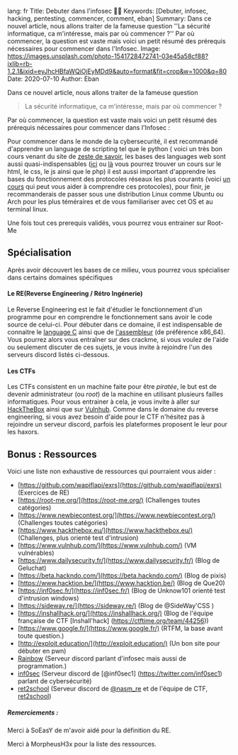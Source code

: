 lang: fr
Title: Debuter dans l'infosec 👨‍💻
Keywords: [Debuter, infosec, hacking, pentesting, commencer, comment, eban]
Summary: Dans ce nouvel article, nous allons traiter de la fameuse question ''La sécurité informatique, ca m'intéresse, mais par où commencer ?'' Par où commencer, la question est vaste mais voici un petit résumé des prérequis nécessaires pour commencer dans l'Infosec.
Image: https://images.unsplash.com/photo-1541728472741-03e45a58cf88?ixlib=rb-1.2.1&ixid=eyJhcHBfaWQiOjEyMDd9&auto=format&fit=crop&w=1000&q=80
Date: 2020-07-10
Author: Eban

Dans ce nouvel article, nous allons traiter de la fameuse question

> La sécurité informatique, ca m'intéresse, mais par où commencer ?

Par où commencer, la question est vaste mais voici un petit résumé des prérequis nécessaires pour commencer dans l'Infosec :

Pour commencer dans le monde de la cybersecurité, il est recommandé d'apprendre un language de scripting tel que le python ( voici un très bon cours venant du site de [zeste de savoir](https://zestedesavoir.com/tutoriels/799/apprendre-a-programmer-avec-python-3/), les bases des languages web sont aussi quasi-indispensables ([ici](https://apprendre-html.3wa.fr/courses) ou [là](https://openclassrooms.com/fr/courses/918836-concevez-votre-site-web-avec-php-et-mysql) vous pourrez trouver un cours sur le html, le css, le js ainsi que le php) il est aussi important d'apprendre les bases du fonctionnement des protocoles réseaux les plus courants (voici [un cours](https://openclassrooms.com/fr/courses/857447-apprenez-le-fonctionnement-des-reseaux-tcp-ip) qui peut vous aider à comprendre ces protocoles), pour finir, je recommanderais de passer sous une distribution Linux comme Ubuntu ou Arch pour les plus téméraires et de vous familiariser avec cet OS et au terminal linux.

Une fois tout ces prerequis validés, vous pourrez vous entrainer sur Root-Me

## Spécialisation

Après avoir découvert les bases de ce milieu, vous pourrez vous spécialiser dans certains domaines spécifiques

#### Le RE(Reverse Engineering / Rétro Ingénerie)

Le Reverse Engineering est le fait d'étudier le fonctionnement d'un programme pour en comprendre le fonctionnement sans avoir le code source de celui-ci.
Pour débuter dans ce domaine, il est indispensable de connaitre le [language C](https://zestedesavoir.com/tutoriels/755/le-langage-c-1/) ainsi que de [l'assembleur](https://www.youtube.com/watch?v=yxzUi8MdOAA&list=PLcT0DaY68xGzzmj47WSbb8XaIwWFjVlKz) (de préférence x86_64).
Vous pourrez alors vous entraîner sur des crackme, si vous voulez de l'aide ou seulement discuter de ces sujets, je vous invite à rejoindre l'un des serveurs discord listés ci-dessous.

#### Les CTFs

Les CTFs consistent en un machine faite pour être *piratée*, le but est de devenir administrateur (ou *root*) de la machine en utilisant plusieurs failles informatiques. Pour vous entrainer à cela, je vous invite à aller sur [HackTheBox](https://hackthebox.eu) ainsi que sur [Vulnhub](https://vulnhub.com).
Comme dans le domaine du reverse engineering, si vous avez besoin d'aide pour le CTF n'hésitez pas à rejoindre un serveur discord, parfois les plateformes proposent le leur pour les haxors.

## Bonus : Ressources
Voici une liste non exhaustive de ressources qui pourraient vous aider :

- [https://github.com/wapiflapi/exrs](https://github.com/wapiflapi/exrs) (Exercices de RE)
- [https://root-me.org/](https://root-me.org/) (Challenges toutes catégories)
- [https://www.newbiecontest.org/](https://www.newbiecontest.org/) (Challenges toutes catégories)
- [https://www.hackthebox.eu/](https://www.hackthebox.eu/) (Challenges, plus orienté test d'intrusion)
- [https://www.vulnhub.com/](https://www.vulnhub.com/) (VM vulnérables)
- [https://www.dailysecurity.fr/](https://www.dailysecurity.fr/) (Blog de Geluchat)
- [https://beta.hackndo.com/](https://beta.hackndo.com/) (Blog de pixis)
- [https://www.hacktion.be/](https://www.hacktion.be/) (Blog de Que20)
- [https://inf0sec.fr/](https://inf0sec.fr/) (Blog de Unknow101 orienté test d'intrusion windows)
- [https://sideway.re/](https://sideway.re/) (Blog de @SideWay'CSS )
- [https://inshallhack.org/](https://inshallhack.org/) (Blog de l'équipe française de CTF [Inshall'hack] (https://ctftime.org/team/44256))
- [https://www.google.fr/](https://www.google.fr/) (RTFM, la base avant toute question.)
- [http://exploit.education/](http://exploit.education/) (Un bon site pour débuter en pwn)
- [Rainbow](https://discord.gg/heAw9mZ) (Serveur discord parlant d'infosec mais aussi de programmation.)
- [inf0sec](https://discord.gg/YEy6aZ4) (Serveur discord de [@inf0sec1] (https://twitter.com/inf0sec1) parlant de cybersécurité)
- [ret2school](https://discord.gg/gFws9jH) (Serveur discord de [@nasm_re](https://twitter.com/nasm_re) et de l'équipe de CTF, [ret2school](https://twitter.com/ret2school_fr))

##### Remerciements :
Merci à SoEasY de m'avoir aidé pour la définition du RE.

Merci à MorpheusH3x pour la liste des ressources.
